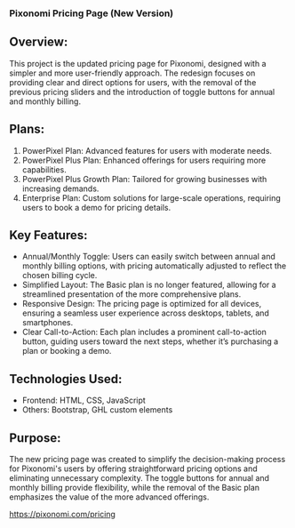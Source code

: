 ### Pixonomi Pricing Page (New Version)

## Overview:
This project is the updated pricing page for Pixonomi, designed with a simpler and more user-friendly approach. The redesign focuses on providing clear and direct options for users, with the removal of the previous pricing sliders and the introduction of toggle buttons for annual and monthly billing.

## Plans:
1. PowerPixel Plan: Advanced features for users with moderate needs.
2. PowerPixel Plus Plan: Enhanced offerings for users requiring more capabilities.
3. PowerPixel Plus Growth Plan: Tailored for growing businesses with increasing demands.
4. Enterprise Plan: Custom solutions for large-scale operations, requiring users to book a demo for pricing details.

## Key Features:
- Annual/Monthly Toggle: Users can easily switch between annual and monthly billing options, with pricing automatically adjusted to reflect the chosen billing cycle.
- Simplified Layout: The Basic plan is no longer featured, allowing for a streamlined presentation of the more comprehensive plans.
- Responsive Design: The pricing page is optimized for all devices, ensuring a seamless user experience across desktops, tablets, and smartphones.
- Clear Call-to-Action: Each plan includes a prominent call-to-action button, guiding users toward the next steps, whether it’s purchasing a plan or booking a demo.

## Technologies Used:
- Frontend: HTML, CSS, JavaScript
- Others: Bootstrap, GHL custom elements

## Purpose:
The new pricing page was created to simplify the decision-making process for Pixonomi's users by offering straightforward pricing options and eliminating unnecessary complexity. The toggle buttons for annual and monthly billing provide flexibility, while the removal of the Basic plan emphasizes the value of the more advanced offerings.

https://pixonomi.com/pricing
